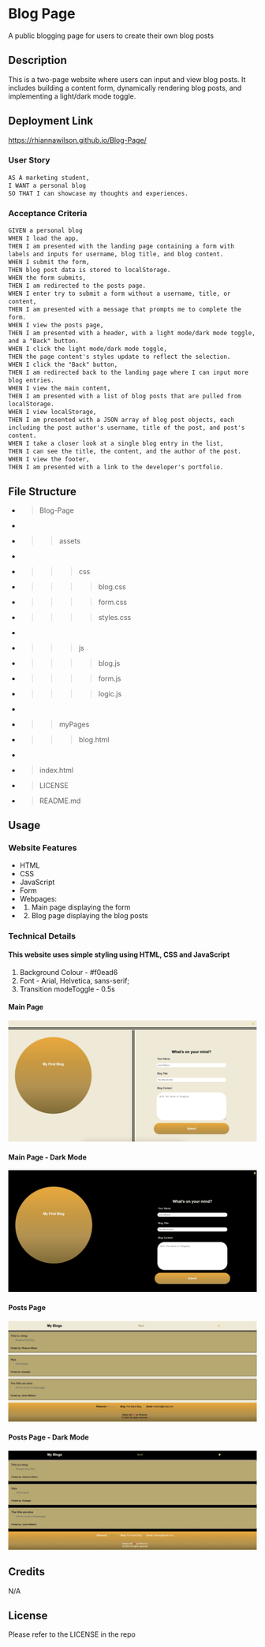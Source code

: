 # Blog Page 
A public blogging page for users to create their own blog posts

## Description

This is a two-page website where users can input and view blog posts. It includes building a content form, dynamically rendering blog posts, and implementing a light/dark mode toggle. 

## Deployment Link
https://rhiannawilson.github.io/Blog-Page/

### User Story

    AS A marketing student,
    I WANT a personal blog
    SO THAT I can showcase my thoughts and experiences.

### Acceptance Criteria

    GIVEN a personal blog
    WHEN I load the app,
    THEN I am presented with the landing page containing a form with labels and inputs for username, blog title, and blog content.
    WHEN I submit the form,
    THEN blog post data is stored to localStorage.
    WHEN the form submits,
    THEN I am redirected to the posts page.
    WHEN I enter try to submit a form without a username, title, or content,
    THEN I am presented with a message that prompts me to complete the form.
    WHEN I view the posts page,
    THEN I am presented with a header, with a light mode/dark mode toggle, and a "Back" button.
    WHEN I click the light mode/dark mode toggle,
    THEN the page content's styles update to reflect the selection.
    WHEN I click the "Back" button,
    THEN I am redirected back to the landing page where I can input more blog entries.
    WHEN I view the main content,
    THEN I am presented with a list of blog posts that are pulled from localStorage.
    WHEN I view localStorage,
    THEN I am presented with a JSON array of blog post objects, each including the post author's username, title of the post, and post's content.
    WHEN I take a closer look at a single blog entry in the list,
    THEN I can see the title, the content, and the author of the post.
    WHEN I view the footer,
    THEN I am presented with a link to the developer's portfolio.

## File Structure

- > Blog-Page
- >
- >> assets
- >
- >>> css
- >>>> blog.css
- >>>> form.css
- >>>> styles.css
- >
- >>> js
- >>>> blog.js
- >>>> form.js
- >>>> logic.js
- >
- >> myPages
- >>> blog.html
- >
- > index.html
- > LICENSE
- > README.md

## Usage
### Website Features
- HTML
- CSS
- JavaScript
- Form
- Webpages:  
- 1. Main page displaying the form
- 2. Blog page displaying the blog posts


### Technical Details
#### This website uses simple styling using HTML, CSS and JavaScript
1. Background Colour - #f0ead6
2. Font - Arial, Helvetica, sans-serif;
3. Transition modeToggle - 0.5s

#### Main Page
![Website 'Main' Image](./assets/images/Blog%20Page%20-%20Main%20.jpg)

#### Main Page - Dark Mode
![Website 'Main DarkMode' Image](./assets/images/Blog%20Page%20-%20Main%20(dark%20mode).jpg)

#### Posts Page
![Website 'Posts' Image](./assets/images/Blog%20Page%20-%20Posts%20.jpg)

#### Posts Page - Dark Mode 
![Website 'Posts DarkMode' Image](./assets/images/Blog%20Page%20-%20Posts%20(dark%20mode).jpg)

## Credits
N/A

## License
Please refer to the LICENSE in the repo